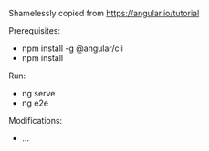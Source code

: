 Shamelessly copied from https://angular.io/tutorial

Prerequisites:
* npm install -g @angular/cli
* npm install

Run:
* ng serve
* ng e2e

Modifications:
* ...